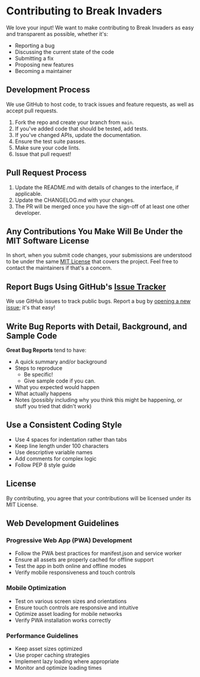 # Contributing to Break Invaders

We love your input! We want to make contributing to Break Invaders as easy and transparent as possible, whether it's:

- Reporting a bug
- Discussing the current state of the code
- Submitting a fix
- Proposing new features
- Becoming a maintainer

## Development Process

We use GitHub to host code, to track issues and feature requests, as well as accept pull requests.

1. Fork the repo and create your branch from `main`.
2. If you've added code that should be tested, add tests.
3. If you've changed APIs, update the documentation.
4. Ensure the test suite passes.
5. Make sure your code lints.
6. Issue that pull request!

## Pull Request Process

1. Update the README.md with details of changes to the interface, if applicable.
2. Update the CHANGELOG.md with your changes.
3. The PR will be merged once you have the sign-off of at least one other developer.

## Any Contributions You Make Will Be Under the MIT Software License

In short, when you submit code changes, your submissions are understood to be under the same [MIT License](http://choosealicense.com/licenses/mit/) that covers the project. Feel free to contact the maintainers if that's a concern.

## Report Bugs Using GitHub's [Issue Tracker](https://github.com/yourusername/breakinvaders/issues)

We use GitHub issues to track public bugs. Report a bug by [opening a new issue](https://github.com/yourusername/breakinvaders/issues/new); it's that easy!

## Write Bug Reports with Detail, Background, and Sample Code

**Great Bug Reports** tend to have:

- A quick summary and/or background
- Steps to reproduce
  - Be specific!
  - Give sample code if you can.
- What you expected would happen
- What actually happens
- Notes (possibly including why you think this might be happening, or stuff you tried that didn't work)

## Use a Consistent Coding Style

* Use 4 spaces for indentation rather than tabs
* Keep line length under 100 characters
* Use descriptive variable names
* Add comments for complex logic
* Follow PEP 8 style guide

## License

By contributing, you agree that your contributions will be licensed under its MIT License.

## Web Development Guidelines

### Progressive Web App (PWA) Development
- Follow the PWA best practices for manifest.json and service worker
- Ensure all assets are properly cached for offline support
- Test the app in both online and offline modes
- Verify mobile responsiveness and touch controls

### Mobile Optimization
- Test on various screen sizes and orientations
- Ensure touch controls are responsive and intuitive
- Optimize asset loading for mobile networks
- Verify PWA installation works correctly

### Performance Guidelines
- Keep asset sizes optimized
- Use proper caching strategies
- Implement lazy loading where appropriate
- Monitor and optimize loading times 